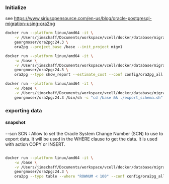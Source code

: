 ### Initialize
see https://www.siriusopensource.com/en-us/blog/oracle-postgresql-migration-using-ora2pg

```bash
docker run --platform linux/amd64 -it \
    -v /Users/jimschaff/Documents/workspace/vcell/docker/database/migration:/base \
    georgmoser/ora2pg:24.3 \
    ora2pg --project_base /base --init_project migv1
```

```bash
docker run --platform linux/amd64 -it \
    -w /base \
    -v /Users/jimschaff/Documents/workspace/vcell/docker/database/migration/migv1:/base \
    georgmoser/ora2pg:24.3 \
    ora2pg --type show_report --estimate_cost --conf config/ora2pg_all.conf --basedir data --dump_as_html > ora2pg.html
```

```bash
docker run --platform linux/amd64 -it \
    -w /base \
    -v /Users/jimschaff/Documents/workspace/vcell/docker/database/migration/migv1:/base \
    georgmoser/ora2pg:24.3 /bin/sh -c "cd /base && ./export_schema.sh" > export_schema.log
```

### exporting data
#### snapshot
--scn    SCN : Allow to set the Oracle System Change Number (SCN) to use to export data. It will be used in the WHERE clause to get the data. It is used with action COPY or INSERT.


```bash

docker run --platform linux/amd64 -it \
    -w /base \
    -v /Users/jimschaff/Documents/workspace/vcell/docker/database/migration/migv1:/base \
    georgmoser/ora2pg:24.3 \
    ora2pg --type table --where "ROWNUM < 100" --conf config/ora2pg_all.conf --basedir data --dump_as_html > ora2pg.html
```

